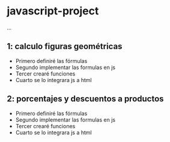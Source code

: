 # javascript-project

...

## 1: calculo figuras geométricas

- Primero definiré las fórmulas
- Segundo implementar las formulas en js
- Tercer crearé funciones
- Cuarto se lo integrara js a html

## 2: porcentajes y descuentos a productos

- Primero definiré las fórmulas
- Segundo implementar las formulas en js
- Tercer crearé funciones
- Cuarto se lo integrara js a html
